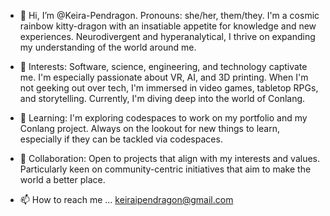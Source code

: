 - 👋 Hi, I’m @Keira-Pendragon. Pronouns: she/her, them/they. I'm a cosmic rainbow kitty-dragon with an insatiable appetite for knowledge and new experiences. Neurodivergent and hyperanalytical, I thrive on expanding my understanding of the world around me.
       
- 👀 Interests: Software, science, engineering, and technology captivate me. I'm especially passionate about VR, AI, and 3D printing. When I'm not geeking out over tech, I'm immersed in video games, tabletop RPGs, and storytelling. Currently, I'm diving deep into the world of Conlang.
      
- 🌱 Learning: I'm exploring codespaces to work on my portfolio and my Conlang project. Always on the lookout for new things to learn, especially if they can be tackled via codespaces.
       
- 💞️ Collaboration: Open to projects that align with my interests and values. Particularly keen on community-centric initiatives that aim to make the world a better place.

- 📫 How to reach me ... keiraipendragon@gmail.com

<!---
Keira-Pendragon/Keira-Pendragon is a ✨ special ✨ repository because its `README.md` (this file) appears on your GitHub profile.
You can click the Preview link to take a look at your changes.
--->
